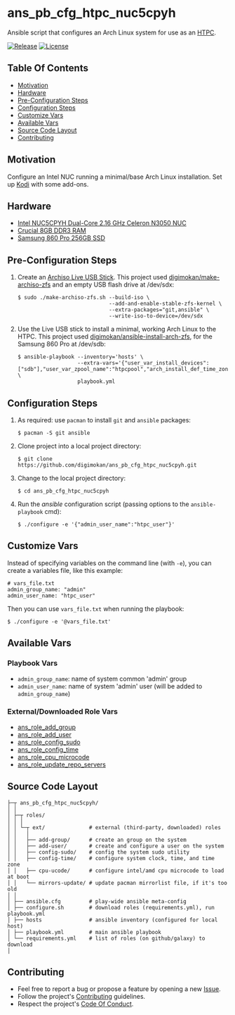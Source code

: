 # ans_pb_cfg_htpc_nuc5cpyh

Ansible script that configures an Arch Linux system for use as an
[HTPC](https://en.wikipedia.org/wiki/Home_theater_PC).

[![Release](https://img.shields.io/github/release/digimokan/ans_pb_cfg_htpc_nuc5cpyh.svg?label=release)](https://github.com/digimokan/ans_pb_cfg_htpc_nuc5cpyh/releases/latest "Latest Release Notes")
[![License](https://img.shields.io/badge/license-MIT-blue.svg?label=license)](LICENSE.md "Project License")

## Table Of Contents

* [Motivation](#motivation)
* [Hardware](#hardware)
* [Pre-Configuration Steps](#pre-configuration-steps)
* [Configuration Steps](#configuration-steps)
* [Customize Vars](#customize-vars)
* [Available Vars](#available-vars)
* [Source Code Layout](#source-code-layout)
* [Contributing](#contributing)

## Motivation

Configure an Intel NUC running a minimal/base Arch Linux installation. Set up
[Kodi](https://kodi.tv/) with some add-ons.

## Hardware

* [Intel NUC5CPYH Dual-Core 2.16 GHz Celeron N3050 NUC](https://www.amazon.com/dp/B00XPVRR5M)
* [Crucial 8GB DDR3 RAM](https://www.amazon.com/gp/product/B00LTV2BBK)
* [Samsung 860 Pro 256GB SSD](https://www.amazon.com/gp/product/B07864XMTK)

## Pre-Configuration Steps

1. Create an [Archiso Live USB Stick](https://wiki.archlinux.org/index.php/USB_flash_installation_media).
   This project used [digimokan/make-archiso-zfs](https://github.com/digimokan/make-archiso-zfs)
   and an empty USB flash drive at /dev/sdx:

   ```shell
   $ sudo ./make-archiso-zfs.sh --build-iso \
                                --add-and-enable-stable-zfs-kernel \
                                --extra-packages="git,ansible" \
                                --write-iso-to-device=/dev/sdx
   ```

2. Use the Live USB stick to install a minimal, working Arch Linux to the HTPC.
   This project used [digimokan/ansible-install-arch-zfs](https://github.com/digimokan/ansible-install-arch-zfs),
   for the Samsung 860 Pro at /dev/sdb:

   ```shell
   $ ansible-playbook --inventory='hosts' \
                      --extra-vars='{"user_var_install_devices":["sdb"],"user_var_zpool_name":"htpcpool","arch_install_def_time_zone_file":"US/Central","arch_install_def_hostname":"htpc"}' \
                      playbook.yml
   ```

## Configuration Steps

1. As required: use `pacman` to install `git` and `ansible` packages:

   ```shell
   $ pacman -S git ansible
   ```

2. Clone project into a local project directory:

   ```shell
   $ git clone https://github.com/digimokan/ans_pb_cfg_htpc_nuc5cpyh.git
   ```

3. Change to the local project directory:

   ```shell
   $ cd ans_pb_cfg_htpc_nuc5cpyh
   ```

4. Run the _ansible_ configuration script (passing options to the `ansible-playbook` cmd):

   ```shell
   $ ./configure -e '{"admin_user_name":"htpc_user"}'
   ```

## Customize Vars

Instead of specifying variables on the command line (with `-e`), you can create
a variables file, like this example:

   ```
   # vars_file.txt
   admin_group_name: "admin"
   admin_user_name: "htpc_user"
   ```

Then you can use `vars_file.txt` when running the playbook:

   ```shell
   $ ./configure -e '@vars_file.txt'
   ```

## Available Vars

### Playbook Vars

* `admin_group_name`: name of system common 'admin' group
* `admin_user_name`: name of system 'admin' user (will be added to `admin_group_name`)

### External/Downloaded Role Vars

* [ans_role_add_group](https://github.com/digimokan/ans_role_add_group#role-options)
* [ans_role_add_user](https://github.com/digimokan/ans_role_add_user#role-options)
* [ans_role_config_sudo](https://github.com/digimokan/ans_role_config_sudo#role-options)
* [ans_role_config_time](https://github.com/digimokan/ans_role_config_time#role-options)
* [ans_role_cpu_microcode](https://github.com/digimokan/ans_role_cpu_microcode#role-options)
* [ans_role_update_repo_servers](https://github.com/digimokan/ans_role_update_repo_servers#role-options)

## Source Code Layout

```
├─┬ ans_pb_cfg_htpc_nuc5cpyh/
│ │
│ ├─┬ roles/
│ │ │
│ │ └─┬ ext/              # external (third-party, downloaded) roles
│ │   │
│ │   ├── add-group/      # create an group on the system
│ │   ├── add-user/       # create and configure a user on the system
│ │   ├── config-sudo/    # config the system sudo utility
│ │   ├── config-time/    # configure system clock, time, and time zone
│ │   ├── cpu-ucode/      # configure intel/amd cpu microcode to load at boot
│ │   └── mirrors-update/ # update pacman mirrorlist file, if it's too old
│ │
│ ├── ansible.cfg         # play-wide ansible meta-config
│ ├── configure.sh        # download roles (requirements.yml), run playbook.yml
│ ├── hosts               # ansible inventory (configured for local host)
│ ├── playbook.yml        # main ansible playbook
│ └── requirements.yml    # list of roles (on github/galaxy) to download
│
```

## Contributing

* Feel free to report a bug or propose a feature by opening a new
  [Issue](https://github.com/digimokan/ans_pb_cfg_htpc_nuc5cpyh/issues).
* Follow the project's [Contributing](CONTRIBUTING.md) guidelines.
* Respect the project's [Code Of Conduct](CODE_OF_CONDUCT.md).


